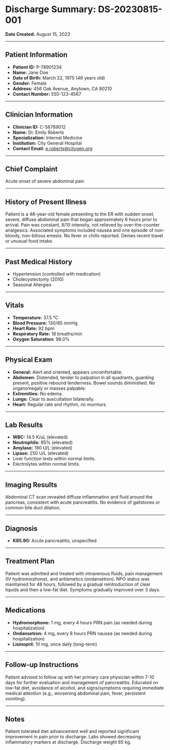# Discharge Summary: DS-20230815-001
**Date Created:** August 15, 2023

---

## Patient Information
*   **Patient ID:** P-78901234
*   **Name:** Jane Doe
*   **Date of Birth:** March 22, 1975 (48 years old)
*   **Gender:** Female
*   **Address:** 456 Oak Avenue, Anytown, CA 90210
*   **Contact Number:** 555-123-4567

---

## Clinician Information
*   **Clinician ID:** C-56789012
*   **Name:** Dr. Emily Roberts
*   **Specialization:** Internal Medicine
*   **Institution:** City General Hospital
*   **Contact Email:** e.roberts@citygen.org

---

## Chief Complaint
Acute onset of severe abdominal pain

---

## History of Present Illness
Patient is a 48-year-old female presenting to the ER with sudden onset, severe, diffuse abdominal pain that began approximately 6 hours prior to arrival. Pain was constant, 8/10 intensity, not relieved by over-the-counter analgesics. Associated symptoms included nausea and one episode of non-bloody, non-bilious emesis. No fever or chills reported. Denies recent travel or unusual food intake.

---

## Past Medical History
*   Hypertension (controlled with medication)
*   Cholecystectomy (2010)
*   Seasonal Allergies

---

## Vitals
*   **Temperature:** 37.5 °C
*   **Blood Pressure:** 130/85 mmHg
*   **Heart Rate:** 92 bpm
*   **Respiratory Rate:** 18 breaths/min
*   **Oxygen Saturation:** 98.0%

---

## Physical Exam
*   **General:** Alert and oriented, appears uncomfortable.
*   **Abdomen:** Distended, tender to palpation in all quadrants, guarding present, positive rebound tenderness. Bowel sounds diminished. No organomegaly or masses palpable.
*   **Extremities:** No edema.
*   **Lungs:** Clear to auscultation bilaterally.
*   **Heart:** Regular rate and rhythm, no murmurs.

---

## Lab Results
*   **WBC:** 14.5 K/uL (elevated)
*   **Neutrophils:** 85% (elevated)
*   **Amylase:** 180 U/L (elevated)
*   **Lipase:** 250 U/L (elevated)
*   Liver function tests within normal limits.
*   Electrolytes within normal limits.

---

## Imaging Results
Abdominal CT scan revealed diffuse inflammation and fluid around the pancreas, consistent with acute pancreatitis. No evidence of gallstones or common bile duct dilation.

---

## Diagnosis
*   **K85.90:** Acute pancreatitis, unspecified

---

## Treatment Plan
Patient was admitted and treated with intravenous fluids, pain management (IV hydromorphone), and antiemetics (ondansetron). NPO status was maintained for 48 hours, followed by a gradual reintroduction of clear liquids and then a low-fat diet. Symptoms gradually improved over 3 days.

---

## Medications
*   **Hydromorphone:** 1 mg, every 4 hours PRN pain (as needed during hospitalization)
*   **Ondansetron:** 4 mg, every 8 hours PRN nausea (as needed during hospitalization)
*   **Lisinopril:** 10 mg, once daily (long-term)

---

## Follow-up Instructions
Patient advised to follow up with her primary care physician within 7-10 days for further evaluation and management of pancreatitis. Educated on low-fat diet, avoidance of alcohol, and signs/symptoms requiring immediate medical attention (e.g., worsening abdominal pain, fever, persistent vomiting).

---

## Notes
Patient tolerated diet advancement well and reported significant improvement in pain prior to discharge. Labs showed decreasing inflammatory markers at discharge. Discharge weight 65 kg.